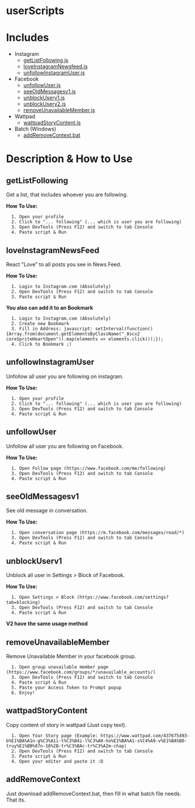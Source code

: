 # userScripts

# Includes
* Instagram
  * [getListFollowing.js](#getlistfollowing)
  * [loveInstagramNewsfeed.js](#loveinstagramnewsfeed)
  * [unfollowInstagramUser.js](#unfollowinstagramuser)
* Facebook
  * [unfollowUser.js](#unfollowuser)
  * [seeOldMessagesv1.js](#seeoldmessagesv1)
  * [unblockUserv1.js](#unblockuserv1)
  * [unblockUserv2.js](#unblockuserv1)
  * [removeUnavailableMember.js](#removeunavailablemember)
* Wattpad
  * [wattpadStoryContent.js](#wattpadstorycontent)
* Batch (Windows)
  * [addRemoveContext.bat](#addRemovecontext)
  
# Description & How to Use

## getListFollowing

Get a list, that includes whoever you are following.

**How To Use:**
```objc
  1. Open your profile
  2. Click to "... following" (... which is user you are following)
  3. Open DevTools (Press F12) and switch to tab Console
  4. Paste script & Run
```

## loveInstagramNewsFeed

React "Love" to all posts you see in News Feed.

**How To Use:**
```objc
  1. Login to Instagram.com (Absolutely)
  2. Open DevTools (Press F12) and switch to tab Console
  3. Paste script & Run
```
**You also can add it to an Bookmark**
```obc
  1. Login to Instagram.com (Absolutely)
  2. Create new Bookmark
  3. Fill in Address: javascript: setInterval(function() {Array.from(document.getElementsByClassName("_8scx2 coreSpriteHeartOpen")).map(elements => elements.click());});
  4. Click to Bookmark ;)
```

## unfollowInstagramUser

Unfollow all user you are following on instagram.

**How To Use:**
```objc
  1. Open your profile
  2. Click to "... following" (... which is user you are following)
  3. Open DevTools (Press F12) and switch to tab Console
  4. Paste script & Run
```

## unfollowUser

Unfollow all user you are following on Facebook.

**How To Use:**
```objc
  1. Open Follow page (https://www.facebook.com/me/following)
  3. Open DevTools (Press F12) and switch to tab Console
  4. Paste script & Run
```

## seeOldMessagesv1

See old message in conversation.

**How To Use:**
```objc
  1. Open conversation page (https://m.facebook.com/messages/read/*)
  3. Open DevTools (Press F12) and switch to tab Console
  4. Paste script & Run
```

## unblockUserv1

Unblock all user in Settings > Block of Facebook.

**How To Use:**
```objc
  1. Open Settings > Block (https://www.facebook.com/settings?tab=blocking)
  3. Open DevTools (Press F12) and switch to tab Console
  4. Paste script & Run
```

**V2 have the same usage method**

## removeUnavailableMember

Remove Unavailable Member in your facebook group.
```objc
  1. Open group unavailable member page (https://www.facebook.com/groups/*/unavailable_accounts/)
  3. Open DevTools (Press F12) and switch to tab Console
  4. Paste script & Run
  5. Paste your Access Token to Prompt popup
  6. Enjoy!
```
## wattpadStoryContent

Copy content of story in wattpad (Just copy text).
```objc
  1. Open Your Story page (Example: https://www.wattpad.com/437675493-b%E1%BA%A1n-g%C3%A1i-t%C3%B4i-l%C3%A0-ho%E1%BA%A1-s%C4%A9-v%E1%BA%BD-truy%E1%BB%87n-18%2B-tr%C3%BAc-tr%C3%A2m-chap)
  2. Open DevTools (Press F12) and switch to tab Console
  3. Paste script & Run
  4. Open your editor and paste it :D
```

## addRemoveContext

Just download addRemoveContext.bat, then fill in what batch file needs. That its.
